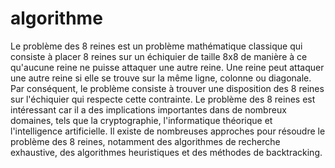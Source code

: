 # algorithme

Le problème des 8 reines est un problème mathématique classique qui consiste à placer 8
reines sur un échiquier de taille 8x8 de manière à ce qu'aucune reine ne puisse attaquer une
autre reine.
Une reine peut attaquer une autre reine si elle se trouve sur la même ligne, colonne ou
diagonale. Par conséquent, le problème consiste à trouver une disposition des 8 reines sur
l'échiquier qui respecte cette contrainte.
Le problème des 8 reines est intéressant car il a des implications importantes dans de
nombreux domaines, tels que la cryptographie, l'informatique théorique et l'intelligence
artificielle.
Il existe de nombreuses approches pour résoudre le problème des 8 reines, notamment des
algorithmes de recherche exhaustive, des algorithmes heuristiques et des méthodes de
backtracking.
